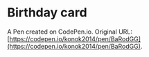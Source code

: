 # Birthday card  

A Pen created on CodePen.io. Original URL: [https://codepen.io/konok2014/pen/BaRodGG](https://codepen.io/konok2014/pen/BaRodGG).


